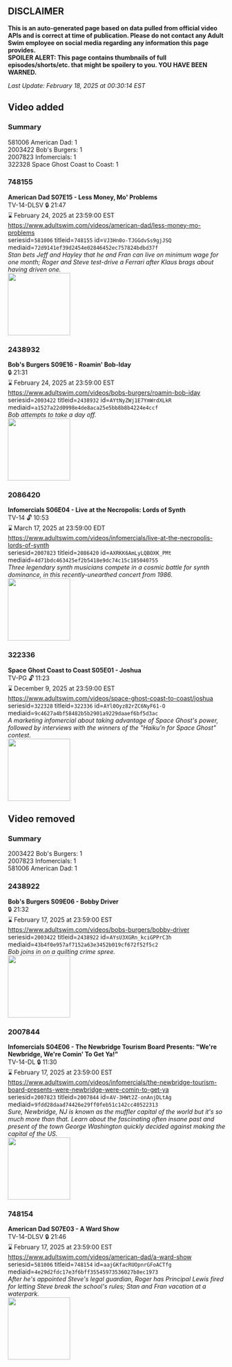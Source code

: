 ## DISCLAIMER
**This is an auto-generated page based on data pulled from official video APIs and is correct at time of publication. Please do not contact any Adult Swim employee on social media regarding any information this page provides.**  
**SPOILER ALERT: This page contains thumbnails of full episodes/shorts/etc. that might be spoilery to you. YOU HAVE BEEN WARNED.**  

_Last Update: February 18, 2025 at 00:30:14 EST_
## Video added
### Summary
581006 American Dad: 1  
2003422 Bob's Burgers: 1  
2007823 Infomercials: 1  
322328 Space Ghost Coast to Coast: 1  
### 748155
**American Dad S07E15 - Less Money, Mo' Problems**  
TV-14-DLSV 🔒 21:47  
⌛ February 24, 2025 at 23:59:00 EST  
https://www.adultswim.com/videos/american-dad/less-money-mo-problems  
seriesid=`581006` titleid=`748155` id=`VJ3Hn0o-TJGGdvSs9gjJSQ` mediaid=`72d9141ef39d2454e02846452ec757824bdbd37f`  
_Stan bets Jeff and Hayley that he and Fran can live on minimum wage for one month; Roger and Steve test-drive a Ferrari after Klaus brags about having driven one._  
<a href="https://i.cdn.turner.com/adultswim/big/image-upload/thumbnails/thumb-2_image-15312555106302.jpg"><img src="https://i.cdn.turner.com/adultswim/big/image-upload/thumbnails/thumb-2_image-15312555106302.jpg" height="144px" /></a>
### 2438932
**Bob's Burgers S09E16 - Roamin' Bob-Iday**  
 🔒 21:31  
⌛ February 24, 2025 at 23:59:00 EST  
https://www.adultswim.com/videos/bobs-burgers/roamin-bob-iday  
seriesid=`2003422` titleid=`2438932` id=`AYtNyZWj1E7YmWrdXLkR` mediaid=`a1527a22d0998e4de8aca25e5bb8b8b4224e4ccf`  
_Bob attempts to take a day off._  
<a href="https://media.cdn.adultswim.com/uploads/20231113/thumbnails/2_2311131350285-Screenshot2023-11-13at1.46.35PM.png"><img src="https://media.cdn.adultswim.com/uploads/20231113/thumbnails/2_2311131350285-Screenshot2023-11-13at1.46.35PM.png" height="144px" /></a>
### 2086420
**Infomercials S06E04 - Live at the Necropolis: Lords of Synth**  
TV-14 🔓 10:53  
⌛ March 17, 2025 at 23:59:00 EDT  
https://www.adultswim.com/videos/infomercials/live-at-the-necropolis-lords-of-synth  
seriesid=`2007823` titleid=`2086420` id=`AXRKK6AmLyLQBOXK_PMt` mediaid=`4d71bdc463425ef2b5418e9dc74c15c185040755`  
_Three legendary synth musicians compete in a cosmic battle for synth dominance, in this recently-unearthed concert from 1986._  
<a href="https://media.cdn.adultswim.com/uploads/20200902/thumbnails/2_2092159310-infomercials_LordsOfSynth.jpg"><img src="https://media.cdn.adultswim.com/uploads/20200902/thumbnails/2_2092159310-infomercials_LordsOfSynth.jpg" height="144px" /></a>
### 322336
**Space Ghost Coast to Coast S05E01 - Joshua**  
TV-PG 🔓 11:23  
⌛ December 9, 2025 at 23:59:00 EST  
https://www.adultswim.com/videos/space-ghost-coast-to-coast/joshua  
seriesid=`322328` titleid=`322336` id=`AYl0Oyz82rZC6NyF61-O` mediaid=`9c4627a4bf58482b5b2901a9229daaef6bf5d3ac`  
_A marketing infomercial about taking advantage of Space Ghost's power, followed by interviews with the winners of the "Haiku'n for Space Ghost" contest._  
<a href="https://media.cdn.adultswim.com/uploads/20200420/thumbnails/2_204201142402-sgc2c_9801_air_cid-9112700.jpg"><img src="https://media.cdn.adultswim.com/uploads/20200420/thumbnails/2_204201142402-sgc2c_9801_air_cid-9112700.jpg" height="144px" /></a>
## Video removed
### Summary
2003422 Bob's Burgers: 1  
2007823 Infomercials: 1  
581006 American Dad: 1  
### 2438922
**Bob's Burgers S09E06 - Bobby Driver**  
 🔒 21:32  
⌛ February 17, 2025 at 23:59:00 EST  
https://www.adultswim.com/videos/bobs-burgers/bobby-driver  
seriesid=`2003422` titleid=`2438922` id=`AYsU3XGRn_kciGPPrC3h` mediaid=`43b4f0e957af7152a63e3452b019cf672f52f5c2`  
_Bob joins in on a quilting crime spree._  
<a href="https://media.cdn.adultswim.com/uploads/20231017/thumbnails/2_231017182984-Screenshot2023-10-17at6.28.52PM.png"><img src="https://media.cdn.adultswim.com/uploads/20231017/thumbnails/2_231017182984-Screenshot2023-10-17at6.28.52PM.png" height="144px" /></a>
### 2007844
**Infomercials S04E06 - The Newbridge Tourism Board Presents: "We're Newbridge, We're Comin' To Get Ya!"**  
TV-14-DL 🔒 11:30  
⌛ February 17, 2025 at 23:59:00 EST  
https://www.adultswim.com/videos/infomercials/the-newbridge-tourism-board-presents-were-newbridge-were-comin-to-get-ya  
seriesid=`2007823` titleid=`2007844` id=`AV-3HWt2Z-onAnjDLtAg` mediaid=`9fdd28daad74426e29ff0feb51c142cc40522313`  
_Sure, Newbridge, NJ is known as the muffler capital of the world but it's so much more than that. Learn about the fascinating often insane past and present of the town George Washington quickly decided against making the capital of the US._  
<a href="https://i.cdn.turner.com/adultswim/big/image-upload/thumbnails/thumb-2_image-151509835916018.jpg"><img src="https://i.cdn.turner.com/adultswim/big/image-upload/thumbnails/thumb-2_image-151509835916018.jpg" height="144px" /></a>
### 748154
**American Dad S07E03 - A Ward Show**  
TV-14-DLSV 🔒 21:46  
⌛ February 17, 2025 at 23:59:00 EST  
https://www.adultswim.com/videos/american-dad/a-ward-show  
seriesid=`581006` titleid=`748154` id=`aajGKfacRUOpnrGFoACTfg` mediaid=`4e29d2fdc17e3f6bff35545973536027b8ec1973`  
_After he's appointed Steve's legal guardian, Roger has Principal Lewis fired for letting Steve break the school's rules; Stan and Fran vacation at a waterpark._  
<a href="https://i.cdn.turner.com/adultswim/big/image-upload/thumbnails/thumb-2_image-153019937465319.jpg"><img src="https://i.cdn.turner.com/adultswim/big/image-upload/thumbnails/thumb-2_image-153019937465319.jpg" height="144px" /></a>
